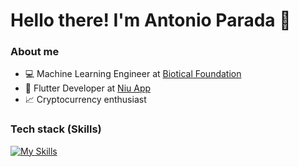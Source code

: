 # Hello there! I'm Antonio Parada 👋

### About me
- 💻 Machine Learning Engineer at [Biotical Foundation](#)
- 📱 Flutter Developer at [Niu App](https://www.niuapp.io/sv)
- 📈 Cryptocurrency enthusiast

### Tech stack (Skills)
[![My Skills](https://skillicons.dev/icons?i=python,anaconda,flask,fastapi,flutter,js,docker,aws,gcp&perline=4)](https://skillicons.dev)
